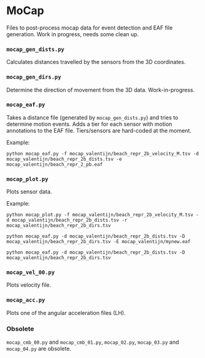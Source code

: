 # MoCap 

Files to post-process mocap data for event detection and EAF file generation. Work in progress, needs some clean up.

### `mocap_gen_dists.py`

Calculates distances travelled by the sensors from the 3D coordinates. 

### `mocap_gen_dirs.py`

Determine the direction of movement from the 3D data. Work-in-progress.

### `mocap_eaf.py`

Takes a distance file (generated by `mocap_gen_dists.py`) and tries to determine motion events. Adds a tier for each sensor with motion annotations to the EAF file. Tiers/sensors are hard-coded at the moment.

Example:
```shell
python mocap_eaf.py -f mocap_valentijn/beach_repr_2b_velocity_M.tsv -d mocap_valentijn/beach_repr_2b_dists.tsv -e mocap_valentijn/beach_repr_2_pb.eaf 
```

### `mocap_plot.py`

Plots sensor data.

Example:
```shell
python mocap_plot.py -f mocap_valentijn/beach_repr_2b_velocity_M.tsv -d mocap_valentijn/beach_repr_2b_dists.tsv -r mocap_valentijn/beach_repr_2b_dirs.tsv

python mocap_eaf.py -d mocap_valentijn/beach_repr_2b_dists.tsv -D mocap_valentijn/beach_repr_2b_dirs.tsv -E mocap_valentijn/mynew.eaf

python mocap_eaf.py -d mocap_valentijn/beach_repr_2b_dists.tsv -D mocap_valentijn/beach_repr_2b_dirs.tsv 
```

### `mocap_vel_00.py`

Plots velocity file.

### `mocap_acc.py`

Plots one of the angular acceleration files (LH).

### Obsolete

`mocap_cmb_00.py` and `mocap_cmb_01.py`, `mocap_02.py`, `mocap_03.py` and `mocap_04.py` are obsolete.
